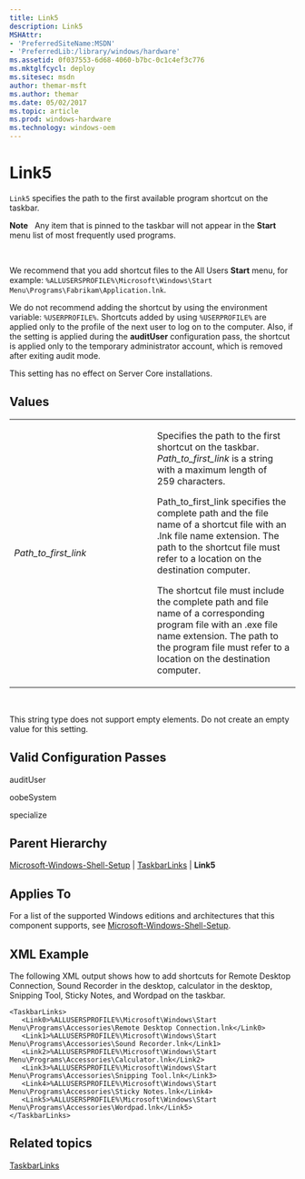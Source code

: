 ```yaml
---
title: Link5
description: Link5
MSHAttr:
- 'PreferredSiteName:MSDN'
- 'PreferredLib:/library/windows/hardware'
ms.assetid: 0f037553-6d68-4060-b7bc-0c1c4ef3c776
ms.mktglfcycl: deploy
ms.sitesec: msdn
author: themar-msft
ms.author: themar
ms.date: 05/02/2017
ms.topic: article
ms.prod: windows-hardware
ms.technology: windows-oem
---
```


# Link5


`Link5` specifies the path to the first available program shortcut on the taskbar.

**Note**  
Any item that is pinned to the taskbar will not appear in the **Start** menu list of most frequently used programs.

 

We recommend that you add shortcut files to the All Users **Start** menu, for example: `%ALLUSERSPROFILE%\Microsoft\Windows\Start Menu\Programs\Fabrikam\Application.lnk`.

We do not recommend adding the shortcut by using the environment variable: `%USERPROFILE%`. Shortcuts added by using `%USERPROFILE%` are applied only to the profile of the next user to log on to the computer. Also, if the setting is applied during the **auditUser** configuration pass, the shortcut is applied only to the temporary administrator account, which is removed after exiting audit mode.


This setting has no effect on Server Core installations.

## Values


<table>
<colgroup>
<col width="50%" />
<col width="50%" />
</colgroup>
<tbody>
<tr class="odd">
<td><p><em>Path_to_first_link</em></p></td>
<td><p>Specifies the path to the first shortcut on the taskbar. <em>Path_to_first_link</em> is a string with a maximum length of 259 characters.</p>
<p><em></em>Path_to_first_link specifies the complete path and the file name of a shortcut file with an .lnk file name extension. The path to the shortcut file must refer to a location on the destination computer.</p>
<p>The shortcut file must include the complete path and file name of a corresponding program file with an .exe file name extension. The path to the program file must refer to a location on the destination computer.</p></td>
</tr>
</tbody>
</table>

 

This string type does not support empty elements. Do not create an empty value for this setting.

## Valid Configuration Passes


auditUser

oobeSystem

specialize

## Parent Hierarchy


[Microsoft-Windows-Shell-Setup](microsoft-windows-shell-setup.md) | [TaskbarLinks](microsoft-windows-shell-setup-taskbarlinks.md) | **Link5**

## Applies To


For a list of the supported Windows editions and architectures that this component supports, see [Microsoft-Windows-Shell-Setup](microsoft-windows-shell-setup.md).

## XML Example


The following XML output shows how to add shortcuts for Remote Desktop Connection, Sound Recorder in the desktop, calculator in the desktop, Snipping Tool, Sticky Notes, and Wordpad on the taskbar.

```
<TaskbarLinks>
   <Link0>%ALLUSERSPROFILE%\Microsoft\Windows\Start Menu\Programs\Accessories\Remote Desktop Connection.lnk</Link0>
   <Link1>%ALLUSERSPROFILE%\Microsoft\Windows\Start Menu\Programs\Accessories\Sound Recorder.lnk</Link1>
   <Link2>%ALLUSERSPROFILE%\Microsoft\Windows\Start Menu\Programs\Accessories\Calculator.lnk</Link2>
   <Link3>%ALLUSERSPROFILE%\Microsoft\Windows\Start Menu\Programs\Accessories\Snipping Tool.lnk</Link3>
   <Link4>%ALLUSERSPROFILE%\Microsoft\Windows\Start Menu\Programs\Accessories\Sticky Notes.lnk</Link4>
   <Link5>%ALLUSERSPROFILE%\Microsoft\Windows\Start Menu\Programs\Accessories\Wordpad.lnk</Link5>
</TaskbarLinks>
```

## Related topics


[TaskbarLinks](microsoft-windows-shell-setup-taskbarlinks.md)

 

 







